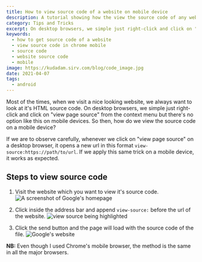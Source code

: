 ```yaml
---
title: How to view source code of a website on mobile device
description: A tutorial showing how the view the source code of any website on your mobile device.
category: Tips and Tricks
excerpt: On desktop browsers, we simple just right-click and click on "view page source" from the context menu but there's no option like this on mobile devices. So then, how do we view the source code on a mobile device?
keywords:
  - how to get source code of a website
  - view source code in chrome mobile
  - source code
  - website source code
  - mobile
image: https://kudadam.sirv.com/blog/code_image.jpg
date: 2021-04-07
tags:
  - android
---
```


Most of the times, when we visit a nice looking website, we always want to look at it's HTML source code. On desktop browsers, we simple just right-click and click on "view page source" from the context menu but there's no option like this on mobile devices. So then, how do we view the source code on a mobile device?

If we are to observe carefully, whenever we click on "view page source" on a desktop browser, it opens a new url in this format `view-source:https://path/to/url`.
If we apply this same trick on a mobile device, it works as expected.

## Steps to view source code

1. Visit the website which you want to view it's source code.
   ![A screenshot of Google's homepage](https://kudadam.sirv.com/blog/view_source_code_of_website_on_phone_img_1.png)

2. Click inside the address bar and append `view-source:` before the url of the website.
   ![view source being highlighted](https://kudadam.sirv.com/blog/view_source_code_of_website_on_phone_img_3.png)

3. Click the send button and the page will load with the source code of the file.
   ![Google's website](https://kudadam.sirv.com/blog/view_source_code_of_website_on_phone_img_2.png)

**NB:** Even though I used Chrome's mobile browser, the method is the same in all the major browsers.
